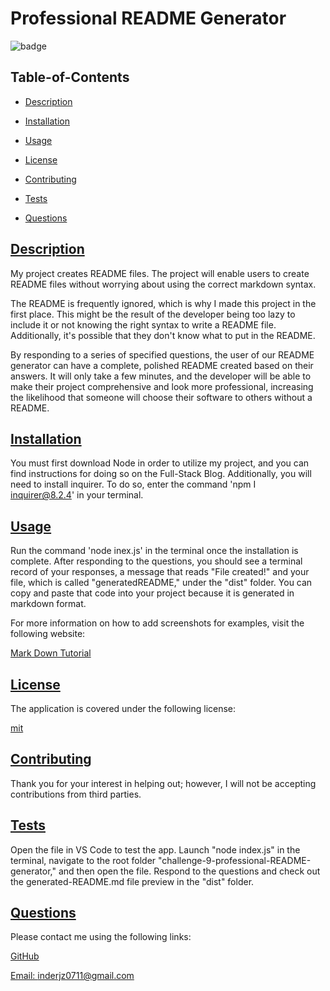 
  # Professional README Generator
  
  
  ![badge](https://img.shields.io/badge/license-mit-blue)
    

  ## Table-of-Contents

  * [Description](#description)
  * [Installation](#installation)
  * [Usage](#usage)
  
  * [License](#license)
    
  * [Contributing](#contributing)
  * [Tests](#tests)
  * [Questions](#questions)
  
  ## [Description](#table-of-contents)

  My project creates README files. The project will enable users to create README files without worrying about using the correct markdown syntax.

  The README is frequently ignored, which is why I made this project in the first place. This might be the result of the developer being too lazy to include it or not knowing the right syntax to write a README file. Additionally, it's possible that they don't know what to put in the README.

  By responding to a series of specified questions, the user of our README generator can have a complete, polished README created based on their answers. It will only take a few minutes, and the developer will be able to make their project comprehensive and look more professional, increasing the likelihood that someone will choose their software to others without a README.

  ## [Installation](#table-of-contents)

  You must first download Node in order to utilize my project, and you can find instructions for doing so on the Full-Stack Blog. Additionally, you will need to install inquirer. To do so, enter the command 'npm I inquirer@8.2.4' in your terminal.

  ## [Usage](#table-of-contents)

  Run the command 'node inex.js' in the terminal once the installation is complete. After responding to the questions, you should see a terminal record of your responses, a message that reads "File created!" and your file, which is called "generatedREADME," under the "dist" folder. You can copy and paste that code into your project because it is generated in markdown format.
  
  For more information on how to add screenshots for examples, visit the following website:
  
  [Mark Down Tutorial](https://agea.github.io/tutorial.md/)
  
  
  ## [License](#table-of-contents)

  The application is covered under the following license:

  
  [mit](https://choosealicense.com/licenses/mit)
    
    

  ## [Contributing](#table-of-contents)
  
  
  Thank you for your interest in helping out; however, I will not be accepting contributions from third parties.
    

  ## [Tests](#table-of-contents)

  Open the file in VS Code to test the app. Launch "node index.js" in the terminal, navigate to the root folder "challenge-9-professional-README-generator," and then open the file. Respond to the questions and check out the generated-README.md file preview in the "dist" folder.

  ## [Questions](#table-of-contents)

  Please contact me using the following links:

  [GitHub](https://github.com/inderjz)

  [Email: inderjz0711@gmail.com](mailto:inderjz0711@gmail.com)
